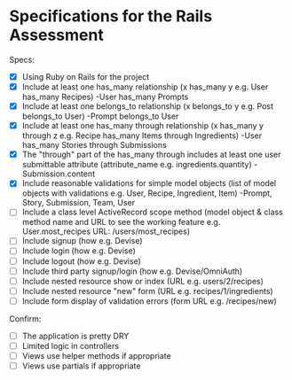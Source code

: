 # Specifications for the Rails Assessment

Specs:
- [x] Using Ruby on Rails for the project
- [x] Include at least one has_many relationship (x has_many y e.g. User has_many Recipes)
	-User has_many Prompts 
- [x] Include at least one belongs_to relationship (x belongs_to y e.g. Post belongs_to User)
	-Prompt belongs_to User
- [x] Include at least one has_many through relationship (x has_many y through z e.g. Recipe has_many Items through Ingredients)
	-User has_many Stories through Submissions
- [x] The "through" part of the has_many through includes at least one user submittable attribute (attribute_name e.g. ingredients.quantity)
	-Submission.content
- [x] Include reasonable validations for simple model objects (list of model objects with validations e.g. User, Recipe, Ingredient, Item)
	-Prompt, Story, Submission, Team, User
- [ ] Include a class level ActiveRecord scope method (model object & class method name and URL to see the working feature e.g. User.most_recipes URL: /users/most_recipes)
- [ ] Include signup (how e.g. Devise)
- [ ] Include login (how e.g. Devise)
- [ ] Include logout (how e.g. Devise)
- [ ] Include third party signup/login (how e.g. Devise/OmniAuth)
- [ ] Include nested resource show or index (URL e.g. users/2/recipes)
- [ ] Include nested resource "new" form (URL e.g. recipes/1/ingredients)
- [ ] Include form display of validation errors (form URL e.g. /recipes/new)

Confirm:
- [ ] The application is pretty DRY
- [ ] Limited logic in controllers
- [ ] Views use helper methods if appropriate
- [ ] Views use partials if appropriate